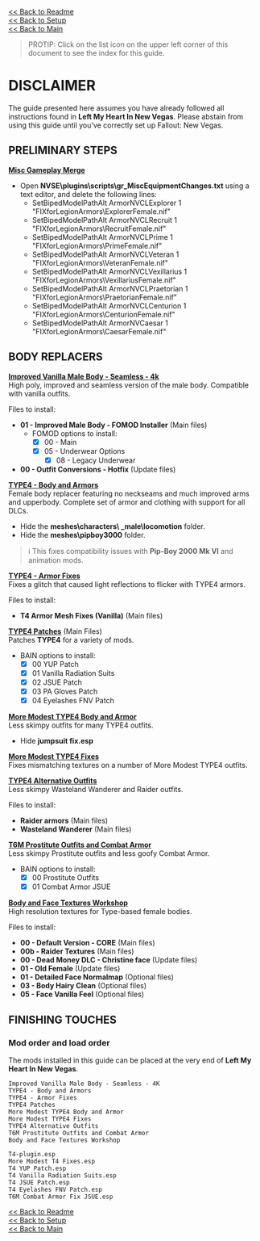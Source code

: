 [<< Back to Readme](https://github.com/Sigourn/newvegas-sharp/blob/main/README.md)  
[<< Back to Setup](https://github.com/Sigourn/newvegas-sharp/blob/main/setup.md)  
[<< Back to Main](https://github.com/Sigourn/iheartnewvegas/blob/main/main.md)

> PROTIP: Click on the list icon on the upper left corner of this document to see the index for this guide.

# DISCLAIMER

The guide presented here assumes you have already followed all instructions found in **Left My Heart In New Vegas**. Please abstain from using this guide until you've correctly set up Fallout: New Vegas.

## PRELIMINARY STEPS

[**Misc Gameplay Merge**](https://www.nexusmods.com/newvegas/mods/73921)
- Open **NVSE\plugins\scripts\gr_MiscEquipmentChanges.txt** using a text editor, and delete the following lines:
  - SetBipedModelPathAlt ArmorNVCLExplorer 1 "FIXforLegionArmors\ExplorerFemale.nif"
  - SetBipedModelPathAlt ArmorNVCLRecruit 1 "FIXforLegionArmors\RecruitFemale.nif"
  - SetBipedModelPathAlt ArmorNVCLPrime 1 "FIXforLegionArmors\PrimeFemale.nif"
  - SetBipedModelPathAlt ArmorNVCLVeteran 1 "FIXforLegionArmors\VeteranFemale.nif"
  - SetBipedModelPathAlt ArmorNVCLVexillarius 1 "FIXforLegionArmors\VexillariusFemale.nif"
  - SetBipedModelPathAlt ArmorNVCLPraetorian 1 "FIXforLegionArmors\PraetorianFemale.nif"
  - SetBipedModelPathAlt ArmorNVCLCenturion 1 "FIXforLegionArmors\CenturionFemale.nif"
  - SetBipedModelPathAlt ArmorNVCaesar 1 "FIXforLegionArmors\CaesarFemale.nif"

## BODY REPLACERS

[**Improved Vanilla Male Body - Seamless - 4k**](https://www.nexusmods.com/newvegas/mods/70160)  
High poly, improved and seamless version of the male body. Compatible with vanilla outfits.

Files to install:
- **01 - Improved Male Body - FOMOD Installer** (Main files)
  - FOMOD options to install:
    - [X] 00 - Main
    - [X] 05 - Underwear Options
      - [X] 08 - Legacy Underwear
- **00 - Outfit Conversions - Hotfix** (Update files)

[**TYPE4 - Body and Armors**](https://www.nexusmods.com/newvegas/mods/66903)  
Female body replacer featuring no neckseams and much improved arms and upperbody. Complete set of armor and clothing with support for all DLCs.
- Hide the **meshes\characters\ _male\locomotion** folder.
- Hide the **meshes\pipboy3000** folder.

> ℹ️ This fixes compatibility issues with **Pip-Boy 2000 Mk VI** and animation mods.

[**TYPE4 - Armor Fixes**](https://www.nexusmods.com/newvegas/mods/73885)  
Fixes a glitch that caused light reflections to flicker with TYPE4 armors.
  
Files to install:
- **T4 Armor Mesh Fixes (Vanilla)** (Main files)

[**TYPE4 Patches**](https://www.nexusmods.com/newvegas/mods/74893) (Main Files)  
Patches **TYPE4** for a variety of mods.
- BAIN options to install:
  - [X] 00 YUP Patch
  - [X] 01 Vanilla Radiation Suits
  - [X] 02 JSUE Patch
  - [X] 03 PA Gloves Patch
  - [X] 04 Eyelashes FNV Patch

[**More Modest TYPE4 Body and Armor**](https://www.nexusmods.com/newvegas/mods/69642)  
Less skimpy outfits for many TYPE4 outfits.
- Hide **jumpsuit fix.esp**
  
[**More Modest TYPE4 Fixes**](https://github.com/Sigourn/iheartnewvegasrepository/blob/main/More%20Modest%20T4%20Fixes.7z)  
Fixes mismatching textures on a number of More Modest TYPE4 outfits.

[**TYPE4 Alternative Outfits**](https://www.nexusmods.com/newvegas/mods/66993)  
Less skimpy Wasteland Wanderer and Raider outfits.
  
Files to install:
- **Raider armors** (Main files)
- **Wasteland Wanderer** (Main files)

[**T6M Prostitute Outfits and Combat Armor**](https://github.com/Sigourn/iheartnewvegasrepository/blob/main/T6M%20Prostitute%20Outfits%20and%20Combat%20Armor.7z)  
Less skimpy Prostitute outfits and less goofy Combat Armor.
- BAIN options to install:
  - [X] 00 Prostitute Outfits
  - [X] 01 Combat Armor JSUE

[**Body and Face Textures Workshop**](https://www.nexusmods.com/newvegas/mods/55174)  
High resolution textures for Type-based female bodies.

Files to install:
- **00 - Default Version - CORE** (Main files)
- **00b - Raider Textures** (Main files)
- **00 - Dead Money DLC - Christine face** (Update files)
- **01 - Old Female** (Update files)  
- **01 - Detailed Face Normalmap** (Optional files)  
- **03 - Body Hairy Clean** (Optional files)  
- **05 - Face Vanilla Feel** (Optional files)  

## FINISHING TOUCHES

### Mod order and load order

The mods installed in this guide can be placed at the very end of **Left My Heart In New Vegas**.

```
Improved Vanilla Male Body - Seamless - 4K
TYPE4 - Body and Armors
TYPE4 - Armor Fixes
TYPE4 Patches
More Modest TYPE4 Body and Armor
More Modest TYPE4 Fixes
TYPE4 Alternative Outfits
T6M Prostitute Outfits and Combat Armor
Body and Face Textures Workshop
```

```
T4-plugin.esp
More Modest T4 Fixes.esp
T4 YUP Patch.esp
T4 Vanilla Radiation Suits.esp
T4 JSUE Patch.esp
T4 Eyelashes FNV Patch.esp
T6M Combat Armor Fix JSUE.esp
```

[<< Back to Readme](https://github.com/Sigourn/newvegas-sharp/blob/main/README.md)  
[<< Back to Setup](https://github.com/Sigourn/newvegas-sharp/blob/main/setup.md)  
[<< Back to Main](https://github.com/Sigourn/iheartnewvegas/blob/main/main.md)
